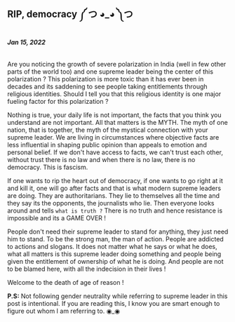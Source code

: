 ## RIP, democracy ༼ つ ◕_◕ ༽つ

###### **Jan 15, 2022**

Are you noticing the growth of severe polarization in India (well in few other parts of the world too) and one supreme leader being the center of this polarization ?
This polarization is more toxic than it has ever been in decades and its saddening to see people taking entitlements through religious identities. Should I tell you that this religious identity is one major fueling factor for this polarization ?

Nothing is true, your daily life is not important, the facts that you think you understand are not important. All that matters is the MYTH. The myth of one nation, that is together, the myth of the mystical connection with your supreme leader. We are living in circumstances where objective facts are less influential in shaping public opinion than appeals to emotion and personal belief. If we don't have access to facts, we can't trust each other, without trust there is no law and when there is no law, there is no democracy. This is fascism.

If one wants to rip the heart out of democracy, if one wants to go right at it and kill it, one will go after facts and that is what modern supreme leaders are doing. They are authoritarians. They lie to themselves all the time and they say its the opponents, the journalists who lie. Then everyone looks around and tells `what is truth ?` There is no truth and hence resistance is impossible and its a GAME OVER !

People don't need their supreme leader to stand for anything, they just need him to stand.
To be the strong man, the man of action. People are addicted to actions and slogans. It does not matter what he says or what he does, what all matters is this supreme leader doing something and people being given the entitlement of ownership of what he is doing. And people are not to be blamed here, with all the indecision in their lives !

Welcome to the death of age of reason !

**P.S:**
Not following gender neutrality while referring to supreme leader in this post is intentional. If you are reading this, I know you are smart enough to figure out whom I am referring to. ◉_◉
